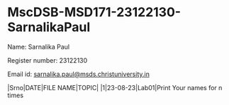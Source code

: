 # MscDSB-MSD171-23122130-SarnalikaPaul

Name: Sarnalika Paul

Register number: 23122130

Email id: sarnalika.paul@msds.christuniversity.in

|Srno|DATE|FILE NAME|TOPIC|
|1|23-08-23|Lab01|Print Your names for n times